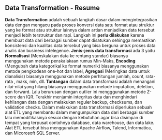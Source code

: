 ## Data Transformation - Resume

**Data Transformation** adalah sebuah langkah dasar dalam mengintegrasikan data dengan mengacu pada proses konversi data satu format atau struktur yang ke format atau struktur lainnya dalam artian menjadikan data tersebut menjadi lebih terstruktur dan rapi. Langkah ini **perlu dilakukan** karena membuat data dari berbagai sumber dapat disatukan sehingga memastikan konsistensi dan kualitas data tersebut yang bisa berguna untuk proses data analis dan business intelegence. **Jenis-jenis data transformasi** ada 3 yaitu **Normalisasi** (Menskalakan data ke rentang standar) biasanya menggunakan metode penskalakaan rumus Min-Maks, **Encoding** (Mengubah data kategorikal ke format numerik) biasanya menggunakan metode pengkodean one-hot dan label, **Agregasi** (Meringkas data untuk dianalisis) biasanya menggunakan metode perhitungan jumlah, count, rata-rata , maks, min, dll. **Tantangan** dalam data transformasi adalah menangani nilai-nilai yang hilang biasanya menggunakan metode imputation, deletion, dan forward. Lalu berurusan dengan outlier ini mengggunakan metode Z-score dan IQR. Terakhir menjamin integritas data dan menghindari kehilangan data dengan melakukan reguler backup, checksums, dan validation checks. Dalam melakukan data transformasi diperlukan sebuah alat ETL yang membantu dalam mengumpulkan data dari berbagai sumber lalu memodifikasinya sesuai dengan kebutuhan agar bisa disimpan di tempat yang terpusat contohnya database, data warehouse, dan data lake. Alat ETL tersebut bisa menggunakan Apache Airflow, Talend, Informatica, dan Micorosoft SQL Server.